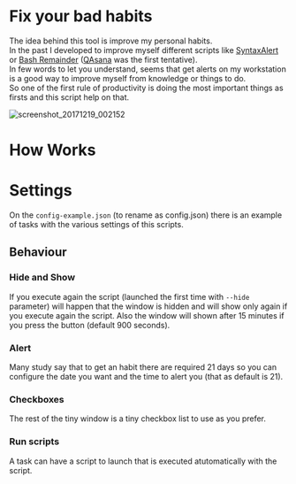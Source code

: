 # Fix your bad habits

The idea behind this tool is improve my personal habits.  
In the past I developed to improve myself different scripts like [SyntaxAlert](https://github.com/Mte90/SyntaxAlert) or [Bash Remainder](https://github.com/Mte90/My-Scripts/blob/master/misc/bashremainder.sh) ([QAsana](https://github.com/Mte90/Qasana) was the first tentative).  
In few words to let you understand, seems that get alerts on my workstation is a good way to improve myself from knowledge or things to do.  
So one of the first rule of productivity is doing the most important things as firsts and this script help on that.

![screenshot_20171219_002152](https://user-images.githubusercontent.com/403283/34132971-b0da5f86-e452-11e7-9aaa-f5e12ad15891.png)

# How Works

# Settings

On the `config-example.json` (to rename as config.json) there is an example of tasks with the various settings of this scripts.

## Behaviour

### Hide and Show
If you execute again the script (launched the first time with `--hide` parameter) will happen that the window is hidden and will show only again if you execute again the script. Also the window will shown after 15 minutes if you press the button (default 900 seconds).  

### Alert
Many study say that to get an habit there are required 21 days so you can configure the date you want and the time to alert you (that as default is 21).  

### Checkboxes 
The rest of the tiny window is a tiny checkbox list to use as you prefer.  

### Run scripts
A task can have a script to launch that is executed atutomatically with the script.